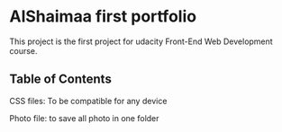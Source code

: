 # AlShaimaa first portfolio

This project is the first project for udacity Front-End Web Development course.

## Table of Contents

CSS files:
To be compatible for any device

Photo file:
to save all photo in one folder
